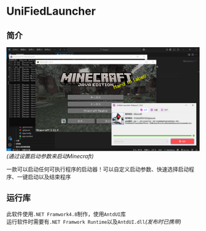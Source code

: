 # UniFiedLauncher
## 简介
![启动器启动Minecraft](/Assets/README/Minecraft.png)<br>
*(通过设置启动参数来启动Minecraft)*<br>

一款可以启动任何可执行程序的启动器！可以自定义启动参数、快速选择启动程序、一键启动以及结束程序
## 运行库
此软件使用`.NET Framwork4.8`制作，使用`AntdUI`库<br>
运行软件时需要有`.NET Framwork Runtime`以及`AntdUI.dll`*(发布时已携带)*